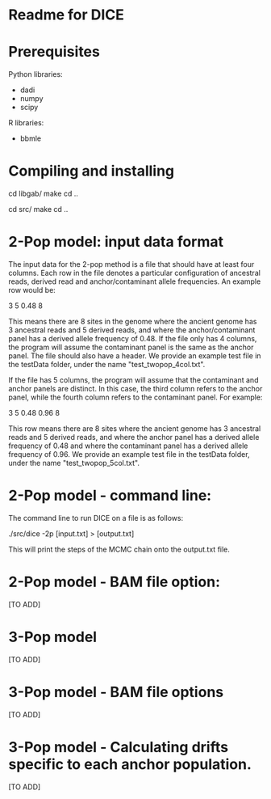 # Readme for DICE

# Prerequisites

Python libraries:
- dadi
- numpy
- scipy

R libraries:
- bbmle

# Compiling and installing

cd libgab/
make
cd ..

cd src/
make
cd ..

# 2-Pop model: input data format

The input data for the 2-pop method is a file that should have at least four columns. Each row in the file denotes a particular configuration of ancestral reads, derived read and anchor/contaminant allele frequencies. An example row would be:

3	5	0.48	8

This means there are 8 sites in the genome where the ancient genome has 3 ancestral reads and 5 derived reads, and where the anchor/contaminant panel has a derived allele frequency of 0.48. If the file only has 4 columns, the program will assume the contaminant panel is the same as the anchor panel. The file should also have a header. We provide an example test file in the testData folder, under the name "test_twopop_4col.txt".

If the file has 5 columns, the program will assume that the contaminant and anchor panels are distinct. In this case, the third column refers to the anchor panel, while the fourth column refers to the contaminant panel. For example:

3	5	0.48	0.96	8

This row means there are 8 sites where the ancient genome has 3 ancestral reads and 5 derived reads, and where the anchor panel has a derived allele frequency of 0.48 and where the contaminant panel has a derived allele frequency of 0.96. We provide an example test file in the testData folder, under the name "test_twopop_5col.txt".


# 2-Pop model - command line:

The command line to run DICE on a file is as follows:

./src/dice -2p [input.txt] > [output.txt]

This will print the steps of the MCMC chain onto the output.txt file.

# 2-Pop model - BAM file option:
[TO ADD]

# 3-Pop model
[TO ADD]

# 3-Pop model - BAM file options
[TO ADD]

# 3-Pop model - Calculating drifts specific to each anchor population.
[TO ADD]
